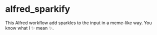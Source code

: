 # alfred_sparkify
This Alfred workflow add sparkles to the input in a meme-like way. You know what I ✨ mean ✨.
